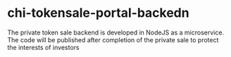 # chi-tokensale-portal-backedn
The private token sale backend is developed in NodeJS as a microservice.  The code will be published after completion of the private sale to protect the interests of investors
